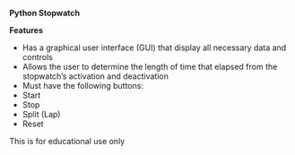 **Python Stopwatch**

**Features**
- Has a graphical user interface (GUI) that display all necessary data and controls
- Allows the user to determine the length of time that elapsed from the stopwatch’s
activation and deactivation
- Must have the following buttons:
- Start
- Stop
- Split (Lap)
- Reset


This is for educational use only 
